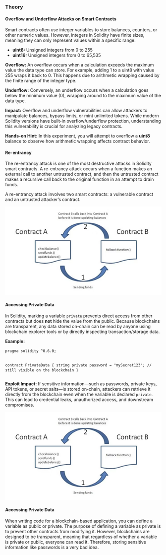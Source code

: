 ### Theory

<h4>Overflow and Underflow Attacks on Smart Contracts</h4> <p>Smart contracts often use integer variables to store balances, counters, or other numeric values. However, integers in Solidity have finite sizes, meaning they can only represent values within a specific range:</p> <ul> <li><b>uint8:</b> Unsigned integers from 0 to 255</li> <li><b>uint16:</b> Unsigned integers from 0 to 65,535</li> </ul> <p><b>Overflow:</b> An overflow occurs when a calculation exceeds the maximum value the data type can store. For example, adding 1 to a uint8 with value 255 wraps it back to 0. This happens due to arithmetic wrapping caused by the finite range of the integer type.</p> <p><b>Underflow:</b> Conversely, an underflow occurs when a calculation goes below the minimum value (0), wrapping around to the maximum value of the data type.</p> <p><b>Impact:</b> Overflow and underflow vulnerabilities can allow attackers to manipulate balances, bypass limits, or mint unlimited tokens. While modern Solidity versions have built-in overflow/underflow protection, understanding this vulnerability is crucial for analyzing legacy contracts.</p> <p><b>Hands-on Hint:</b> In this experiment, you will attempt to overflow a <b>uint8</b> balance to observe how arithmetic wrapping affects contract behavior.</p>

<h4>Re-entrancy</h4>
<p>The re-entrancy attack is one of the most destructive attacks in Solidity smart contracts. A re-entrancy attack occurs when a function makes an external call to another untrusted contract, and then the untrusted contract makes a recursive call back to the original function in an attempt to drain funds.</p>
<p>A re-entrancy attack involves two smart contracts: a vulnerable contract and an untrusted attacker’s contract.</p>
<div><img src="./images/reentrance.png" alt="re-entrance"></div>

<h4>Accessing Private Data</h4> <p>In Solidity, marking a variable <code>private</code> prevents direct access from other contracts but does <strong>not</strong> hide the value from the public. Because blockchains are transparent, any data stored on-chain can be read by anyone using blockchain explorer tools or by directly inspecting transaction/storage data.</p> <p><strong>Example:</strong></p> <pre><code>pragma solidity ^0.6.0;

contract PrivateData {
string private password = "mySecret123"; // still visible on the blockchain
}
</code></pre>

<p><strong>Exploit Impact:</strong> If sensitive information—such as passwords, private keys, API tokens, or secret salts—is stored on-chain, attackers can retrieve it directly from the blockchain even when the variable is declared <code>private</code>. This can lead to credential leaks, unauthorized access, and downstream compromises.</p> 
<div><img src="./images/reentrance.png" alt="re-entrance"></div>

<h4>Accessing Private Data</h4>
<p>When writing code for a blockchain-based application, you can define a variable as public or private. The purpose of defining a variable as private is to prevent other contracts from modifying it. However, blockchains are designed to be transparent, meaning that regardless of whether a variable is private or public, everyone can read it. Therefore, storing sensitive information like passwords is a very bad idea.</p>
